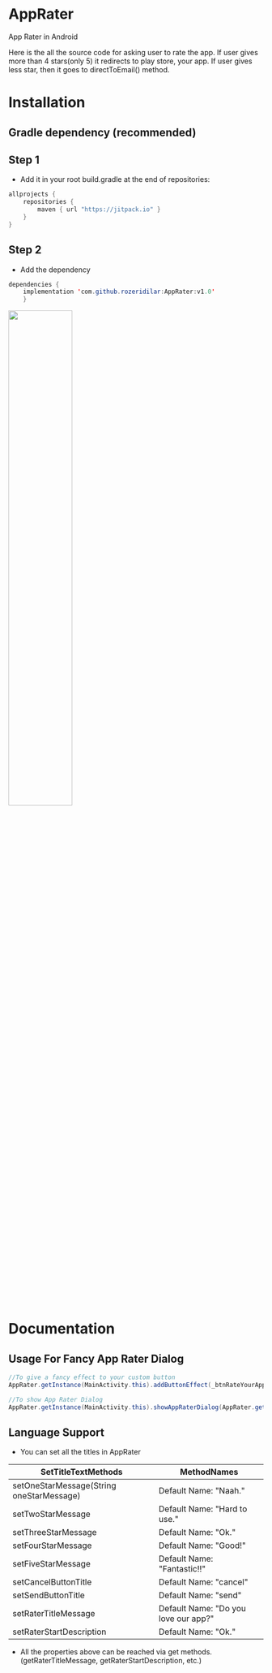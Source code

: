 # AppRater
App Rater in Android

Here is the all the source code for asking user to rate the app. If user gives more than 4 stars(only 5) it redirects to play store, your app. If user gives less star, then it goes to directToEmail() method.

# Installation

## Gradle dependency (recommended)

## Step 1
- Add it in your root build.gradle at the end of repositories:

```java
allprojects {
	repositories {
		maven { url "https://jitpack.io" }
	}
}
```

## Step 2
- Add the dependency

```java
dependencies {
    implementation 'com.github.rozeridilar:AppRater:v1.0'
	}
```

<img src="https://user-images.githubusercontent.com/7174879/50829895-0b0d1500-1357-11e9-8dff-507f992937a7.gif" width="50%" height="50%">

# Documentation
## Usage For Fancy App Rater Dialog
```java
//To give a fancy effect to your custom button
AppRater.getInstance(MainActivity.this).addButtonEffect(_btnRateYourApp);

//To show App Rater Dialog
AppRater.getInstance(MainActivity.this).showAppRaterDialog(AppRater.getInstance(MainActivity.this).getRaterTitleMessage(), "someAppId");
```
## Language Support
- You can set all the titles in AppRater

| SetTitleTextMethods  | MethodNames |
| ------------- | ------------- |
| setOneStarMessage(String oneStarMessage)  | Default Name: "Naah."  |
| setTwoStarMessage  | Default Name: "Hard to use."  |
| setThreeStarMessage  | Default Name: "Ok."  |
| setFourStarMessage  | Default Name: "Good!" |
| setFiveStarMessage  | Default Name: "Fantastic!!"  |
| setCancelButtonTitle  | Default Name: "cancel"  |
| setSendButtonTitle  | Default Name: "send"  |
| setRaterTitleMessage  | Default Name: "Do you love our app?" |
| setRaterStartDescription  | Default Name: "Ok."  |

- All the properties above can be reached via get methods.(getRaterTitleMessage, getRaterStartDescription, etc.)

